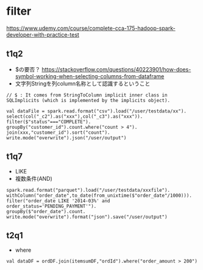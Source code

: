 # filter

https://www.udemy.com/course/complete-cca-175-hadoop-spark-developer-with-practice-test


## t1q2
- $の要否？
https://stackoverflow.com/questions/40223901/how-does-symbol-working-when-selecting-columns-from-dataframe
- 文字列Stringを列column名称として認識するということ

```
// $ : It comes from StringToColumn implicit inner class in SQLImplicits (which is implemented by the implicits object).

val dataFile = spark.read.format("csv").load("/user/testdata/xx").
select(col("_c2").as("xxx"),col("_c3").as("xxx")).
filter($"status"==="COMPLETE").
groupBy("customer_id").count.where("count > 4").
join(xxx,"customer_id").sort("count").
write.mode("overwrite").json("/user/output")

```

## t1q7
- LIKE
- 複数条件(AND)
```
spark.read.format("parquet").load("/user/testdata/xxxfile").
withColumn("order_date",to_date(from_unixtime($"order_date"/1000))).
filter("order_date LIKE '2014-03%' and order_status='PENDING_PAYMENT'").
groupBy($"order_date").count.
write.mode("overwrite").format("json").save("/user/output")
```

## t2q1
- where 

```
val dataDF = ordDF.join(itemsumDF,"ordId").where("order_amount > 200")
```
